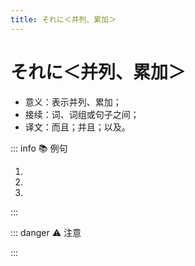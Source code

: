 ```yaml
---
title: それに＜并列、累加＞
---
```


# それに＜并列、累加＞

- 意义：表示并列、累加；
- 接续：词、词组或句子之间；
- 译文：而且；并且；以及。

::: info :books: 例句

1. <grammer-content sentence="日本語にほんごができる店員てんいんさんもいますよ。それに僕ぼくも一緒いっしょに行いきます。" trans="也有会日语的店员哦。而且我也一起去。" />
2. <grammer-content sentence="中国人ちゅうごくじんの友達ともだちはみんな親切しんせつです。それに日本語にほんごも上手じょうずです。" trans="中国朋友都很热情。而且日语也很好。" />
3. <grammer-content sentence="スーパーへ行いって、パンとコーヒー、それに果物くだものを買かいました。" trans="去超市买了些面包咖啡，还有水果。" />

:::

::: danger :warning: 注意

<grammer-content sentence="表达**并列、累加**的意思时，「それに」与「そして」**用法相同**。**「そして」还可以表达两个动作的先后顺序，「それに」则没有该用法。**" />

<div class="bunpou-block">

  <grammer-content sentence="[夜/よる]９[時/じ]から11[時/じ]まで[勉強/べんきょう]する。**そして**、11[時半/じはん]に[寝/ね]る。 ✅" />
  <grammer-content sentence="[夜/よる]９[時/じ]から11[時/じ]まで[勉強/べんきょう]する。**それに**、11[時半/じはん]に[寝/ね]る。 ❌" trans="晚上9点到11点学习，然后11点半睡觉。" />

</div>

:::
